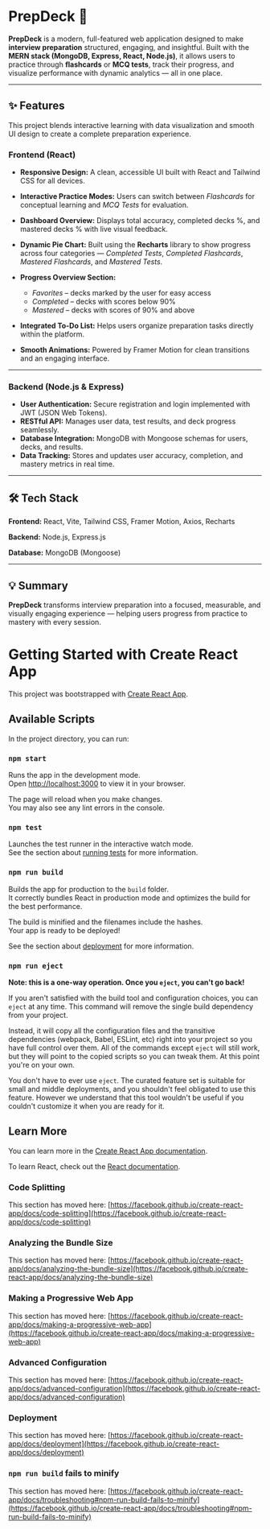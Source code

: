 # PrepDeck 🎯

**PrepDeck** is a modern, full-featured web application designed to make **interview preparation** structured, engaging, and insightful.
Built with the **MERN stack (MongoDB, Express, React, Node.js)**, it allows users to practice through **flashcards** or **MCQ tests**, track their progress, and visualize performance with dynamic analytics — all in one place.

---

## ✨ Features

This project blends interactive learning with data visualization and smooth UI design to create a complete preparation experience.

### **Frontend (React)**

* **Responsive Design:** A clean, accessible UI built with React and Tailwind CSS for all devices.
* **Interactive Practice Modes:** Users can switch between *Flashcards* for conceptual learning and *MCQ Tests* for evaluation.
* **Dashboard Overview:** Displays total accuracy, completed decks %, and mastered decks % with live visual feedback.
* **Dynamic Pie Chart:** Built using the **Recharts** library to show progress across four categories — *Completed Tests*, *Completed Flashcards*, *Mastered Flashcards*, and *Mastered Tests.*
* **Progress Overview Section:**

  * *Favorites* – decks marked by the user for easy access
  * *Completed* – decks with scores below 90%
  * *Mastered* – decks with scores of 90% and above
* **Integrated To-Do List:** Helps users organize preparation tasks directly within the platform.
* **Smooth Animations:** Powered by Framer Motion for clean transitions and an engaging interface.

---

### **Backend (Node.js & Express)**

* **User Authentication:** Secure registration and login implemented with JWT (JSON Web Tokens).
* **RESTful API:** Manages user data, test results, and deck progress seamlessly.
* **Database Integration:** MongoDB with Mongoose schemas for users, decks, and results.
* **Data Tracking:** Stores and updates user accuracy, completion, and mastery metrics in real time.

---

## 🛠️ Tech Stack

**Frontend:** React, Vite, Tailwind CSS, Framer Motion, Axios, Recharts

**Backend:** Node.js, Express.js

**Database:** MongoDB (Mongoose)

---


## 💡 Summary

**PrepDeck** transforms interview preparation into a focused, measurable, and visually engaging experience — helping users progress from practice to mastery with every session.


# Getting Started with Create React App

This project was bootstrapped with [Create React App](https://github.com/facebook/create-react-app).

## Available Scripts

In the project directory, you can run:

### `npm start`

Runs the app in the development mode.\
Open [http://localhost:3000](http://localhost:3000) to view it in your browser.

The page will reload when you make changes.\
You may also see any lint errors in the console.

### `npm test`

Launches the test runner in the interactive watch mode.\
See the section about [running tests](https://facebook.github.io/create-react-app/docs/running-tests) for more information.

### `npm run build`

Builds the app for production to the `build` folder.\
It correctly bundles React in production mode and optimizes the build for the best performance.

The build is minified and the filenames include the hashes.\
Your app is ready to be deployed!

See the section about [deployment](https://facebook.github.io/create-react-app/docs/deployment) for more information.

### `npm run eject`

**Note: this is a one-way operation. Once you `eject`, you can't go back!**

If you aren't satisfied with the build tool and configuration choices, you can `eject` at any time. This command will remove the single build dependency from your project.

Instead, it will copy all the configuration files and the transitive dependencies (webpack, Babel, ESLint, etc) right into your project so you have full control over them. All of the commands except `eject` will still work, but they will point to the copied scripts so you can tweak them. At this point you're on your own.

You don't have to ever use `eject`. The curated feature set is suitable for small and middle deployments, and you shouldn't feel obligated to use this feature. However we understand that this tool wouldn't be useful if you couldn't customize it when you are ready for it.

## Learn More

You can learn more in the [Create React App documentation](https://facebook.github.io/create-react-app/docs/getting-started).

To learn React, check out the [React documentation](https://reactjs.org/).

### Code Splitting

This section has moved here: [https://facebook.github.io/create-react-app/docs/code-splitting](https://facebook.github.io/create-react-app/docs/code-splitting)

### Analyzing the Bundle Size

This section has moved here: [https://facebook.github.io/create-react-app/docs/analyzing-the-bundle-size](https://facebook.github.io/create-react-app/docs/analyzing-the-bundle-size)

### Making a Progressive Web App

This section has moved here: [https://facebook.github.io/create-react-app/docs/making-a-progressive-web-app](https://facebook.github.io/create-react-app/docs/making-a-progressive-web-app)

### Advanced Configuration

This section has moved here: [https://facebook.github.io/create-react-app/docs/advanced-configuration](https://facebook.github.io/create-react-app/docs/advanced-configuration)

### Deployment

This section has moved here: [https://facebook.github.io/create-react-app/docs/deployment](https://facebook.github.io/create-react-app/docs/deployment)

### `npm run build` fails to minify

This section has moved here: [https://facebook.github.io/create-react-app/docs/troubleshooting#npm-run-build-fails-to-minify](https://facebook.github.io/create-react-app/docs/troubleshooting#npm-run-build-fails-to-minify)
